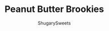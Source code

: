---
layout: ../../layouts/MarkdownPostLayout.astro
title: Peanut Butter Brookies
author: ShugarySweets
pubDate: 2019-01-15
description: "A chocolate brownie layer topped with peanut butter cookie and Reeses peanut butter cups! Thats how you make Peanut Butter Brookies!"
image_url: https://www.shugarysweets.com/wp-content/uploads/2013/07/peanut-butter-brookie-facebook.jpg
tags: ["Brownies and Bars","American"]
calories: 440
protein: 8
carbohydrates: 48
fats: 26
fiber: 3
ingredients: ["2 cups semi-sweet chocolate morsels","1/2 cup unsalted butter, melted","1 cup granulated sugar","3/4 cup all-purpose flour","3 large eggs","1/2 cup butter flavored Crisco","2 Tablespoons unsalted butter, softened","2 Tablespoons milk","1 Tablespoon vanilla extract","1/4 cup granulated sugar","1 cup light brown sugar, packed","3/4 cup creamy peanut butter","1 large egg","1 3/4 cup all-purpose flour","1 teaspoon kosher salt","2 teaspoom baking powder","1 cup peanut butter morsels","8 ounce bag Reese's mini peanut butter cups, cut in half"]
serves: 24
time: "50 minutes"
prepTime: "15 minutes"
instructions: ["For the brownie layer, melt chocolate chips with butter for 1 1/2 minutes in microwave safe glass bowl. Stir until smooth. Add sugar, flour and eggs and combine completely.","Pour into a 13x9 baking dish lined with parchment paper.","For the cookie dough, beat crisco with butter. Beat in milk, vanilla, sugars, peanut butter and egg. Add flour, salt, and baking powder. Fold in peanut butter morsels and Reese's mini PB cups.","Drop cookie dough onto brownie batter layer. Smooth evenly.","Bake in a 375 degree oven for 35-40 minutes. Remove and cool completely. Refrigerate and cut into bars."]
nutrition: ["440 calories","48 grams carbohydrates","55 milligrams cholesterol","26 grams fat","3 grams fiber","8 grams protein","11 grams saturated fat","267 milligrams sodium","32 grams sugar","0 grams trans fat","13 grams unsaturated fat"]
---